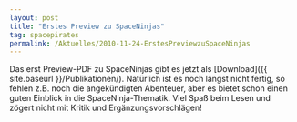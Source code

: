 ```yaml
---
layout: post
title: "Erstes Preview zu SpaceNinjas"
tag: spacepirates
permalink: /Aktuelles/2010-11-24-ErstesPreviewzuSpaceNinjas
---
```


Das erst Preview-PDF zu SpaceNinjas gibt es jetzt als [Download]({{ site.baseurl }}/Publikationen/). Natürlich ist es noch längst nicht fertig, so fehlen z.B. noch die angekündigten Abenteuer, aber es bietet schon einen guten Einblick in die SpaceNinja-Thematik. Viel Spaß beim Lesen und zögert nicht mit Kritik und Ergänzungsvorschlägen!
